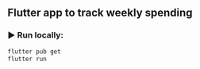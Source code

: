 ## Flutter app to track weekly spending

### ▶️ Run locally:

```bash
flutter pub get
flutter run
```